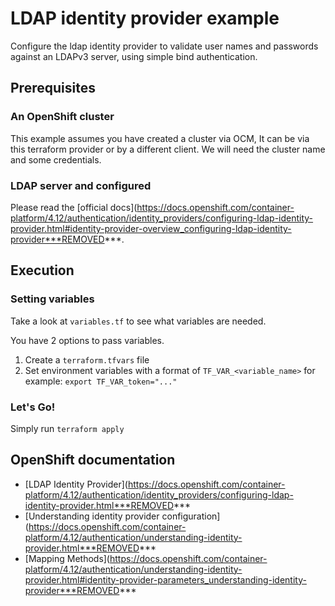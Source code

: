 # LDAP identity provider example

Configure the ldap identity provider to validate user names and passwords against an LDAPv3 server, using simple bind authentication.

## Prerequisites

### An OpenShift cluster

This example assumes you have created a cluster via OCM, It can be via this terraform provider or by a different client.
We will need the cluster name and some credentials.

### LDAP server and configured

Please read the [official docs](https://docs.openshift.com/container-platform/4.12/authentication/identity_providers/configuring-ldap-identity-provider.html#identity-provider-overview_configuring-ldap-identity-provider***REMOVED***.


## Execution

### Setting variables
Take a look at `variables.tf` to see what variables are needed.

You have 2 options to pass variables.
 1. Create a `terraform.tfvars` file
 2. Set environment variables with a format of `TF_VAR_<variable_name>` for example: `export TF_VAR_token="..."`

### Let's Go!

Simply run `terraform apply`


## OpenShift documentation

 - [LDAP Identity Provider](https://docs.openshift.com/container-platform/4.12/authentication/identity_providers/configuring-ldap-identity-provider.html***REMOVED***
 - [Understanding identity provider configuration](https://docs.openshift.com/container-platform/4.12/authentication/understanding-identity-provider.html***REMOVED***
 - [Mapping Methods](https://docs.openshift.com/container-platform/4.12/authentication/understanding-identity-provider.html#identity-provider-parameters_understanding-identity-provider***REMOVED***

